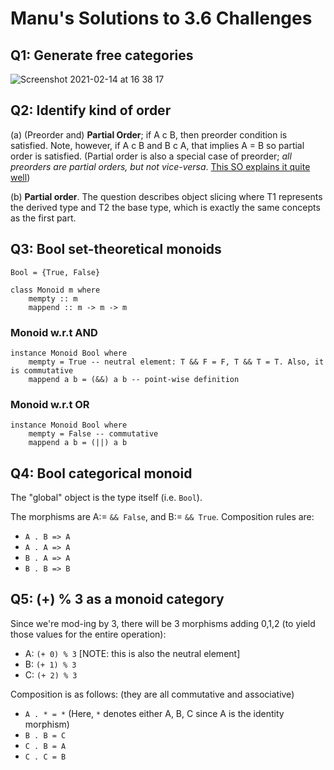 # Manu's Solutions to 3.6 Challenges

## Q1: Generate free categories

![Screenshot 2021-02-14 at 16 38 17](https://user-images.githubusercontent.com/26002127/107889799-fd85ca00-6ee2-11eb-8516-1e09f2eb8009.png)

## Q2: Identify kind of order

(a) (Preorder and) **Partial Order**; if A c B, then preorder condition is satisfied. Note, however, if A c B and B c A, that implies A = B so partial order is satisfied. (Partial order is also a special case of preorder; *all preorders are partial orders, but not vice-versa*. [This SO explains it quite well](https://math.stackexchange.com/a/3847120))

(b) **Partial order**. The question describes object slicing where T1 represents the derived type and T2 the base type, which is exactly the same concepts as the first part.

## Q3: Bool set-theoretical monoids

`Bool = {True, False}`

```[hs]
class Monoid m where
    mempty :: m
    mappend :: m -> m -> m
```

### Monoid w.r.t AND

```[hs]
instance Monoid Bool where
    mempty = True -- neutral element: T && F = F, T && T = T. Also, it is commutative
    mappend a b = (&&) a b -- point-wise definition
```

### Monoid w.r.t OR

```[hs]
instance Monoid Bool where
    mempty = False -- commutative
    mappend a b = (||) a b
```

## Q4: Bool categorical monoid

The "global" object is the type itself (i.e. `Bool`).

The morphisms are A:= `&& False`, and B:= `&& True`. Composition rules are:

- `A . B => A`
- `A . A => A`
- `B . A => A`
- `B . B => B`

## Q5: (+) % 3 as a monoid category

Since we're mod-ing by 3, there will be 3 morphisms adding 0,1,2 (to yield those values for the entire operation):

- A: `(+ 0) % 3` [NOTE: this is also the neutral element]
- B: `(+ 1) % 3`
- C: `(+ 2) % 3`

Composition is as follows: (they are all commutative and associative)

- `A . * = *` (Here, `*` denotes either A, B, C since A is the identity morphism)
- `B . B = C`
- `C . B = A`
- `C . C = B`
